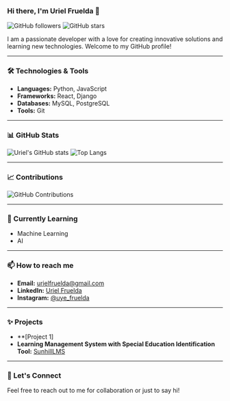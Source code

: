### Hi there, I'm Uriel Fruelda 👋

![GitHub followers](https://img.shields.io/github/followers/urielfruelda?label=Follow&style=social)
![GitHub stars](https://img.shields.io/github/stars/urielfruelda?style=social)

I am a passionate developer with a love for creating innovative solutions and learning new technologies. Welcome to my GitHub profile!

---

### 🛠️ Technologies & Tools
- **Languages:** Python, JavaScript
- **Frameworks:** React, Django
- **Databases:** MySQL, PostgreSQL
- **Tools:** Git

---

### 📊 GitHub Stats
![Uriel's GitHub stats](https://github-readme-stats.vercel.app/api?username=urielfruelda&show_icons=true&theme=radical)
![Top Langs](https://github-readme-stats.vercel.app/api/top-langs/?username=urielfruelda&layout=compact&theme=radical)

---

### 📈 Contributions
![GitHub Contributions](https://github-readme-streak-stats.herokuapp.com/?user=urielfruelda&theme=radical)

---

### 🌱 Currently Learning
- Machine Learning
- AI

---

### 📫 How to reach me
- **Email:** urielfruelda@gmail.com
- **LinkedIn:** [Uriel Fruelda](https://www.linkedin.com/in/ernan-uriel-fruelda-54b87434a/)
- **Instagram:** [@uye_fruelda](https://www.instagram.com/uye_fruelda/profilecard/?igsh=MWVzMzJzcmIyYmw1Yg==)

---

### ✨ Projects
- **[Project 1]
- **Learning Management System with Special Education Identification Tool:** [SunhillLMS](https://sunhilllms.online/)
---

### 💬 Let's Connect
Feel free to reach out to me for collaboration or just to say hi!

